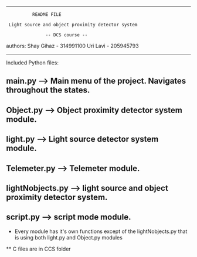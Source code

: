 --------------------------------------------------------------
 			  README FILE

     Light source and object proximity detector system

         	       -- DCS course --

authors:	    Shay Gihaz - 314991100
                Uri Lavi - 205945793
		      
--------------------------------------------------------------

Included Python files:

## main.py --> Main menu of the project. Navigates throughout the states.

## Object.py --> Object proximity detector system module.

## light.py --> Light source detector system module.

## Telemeter.py --> Telemeter module.

## lightNobjects.py --> light source and object proximity detector system.

## script.py --> script mode module.

* Every module has it's own functions except of the lightNobjects.py that is using both light.py and Object.py modules

** C files are in CCS folder

